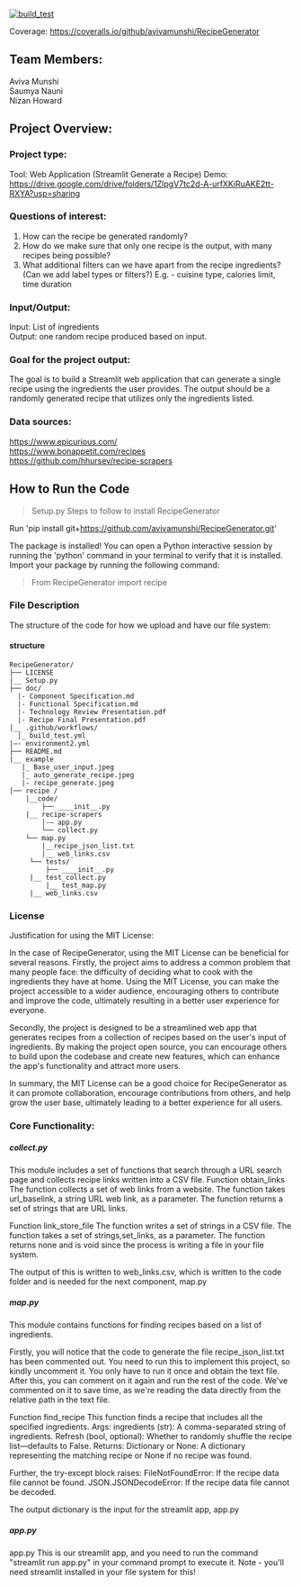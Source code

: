 [![build_test](https://github.com/avivamunshi/RecipeGenerator/actions/workflows/build_test.yml/badge.svg)](https://github.com/avivamunshi/RecipeGenerator/actions/workflows/build_test.yml)

Coverage: https://coveralls.io/github/avivamunshi/RecipeGenerator

## Team Members:
Aviva Munshi<br>
Saumya Nauni<br>
Nizan Howard<br>

## Project Overview:

### Project type:
Tool: Web Application (Streamlit Generate a Recipe)
Demo: https://drive.google.com/drive/folders/1ZlpgV7tc2d-A-urfXKiRuAKE2tt-RXYA?usp=sharing

### Questions of interest:
1. How can the recipe be generated randomly?<br>
2. How do we make sure that only one recipe is the output, with many recipes being possible?<br>
3. What additional filters can we have apart from the recipe ingredients? (Can we add label types or filters?) E.g. - cuisine type, calories limit, time duration

### Input/Output:
Input: List of ingredients<br>
Output: one random recipe produced based on input.

### Goal for the project output:
The goal is to build a Streamlit web application that can generate a single recipe using the ingredients the user provides. The output should be a randomly generated recipe that utilizes only the ingredients listed.

### Data sources:
https://www.epicurious.com/<br>
https://www.bonappetit.com/recipes<br>
https://github.com/hhursev/recipe-scrapers<br>

## How to Run the Code
> Setup.py
Steps to follow to install RecipeGenerator

Run 'pip install git+https://github.com/avivamunshi/RecipeGenerator.git'

The package is installed!
You can open a Python interactive session by running the 'python' command in your terminal to verify that it is installed.
Import your package by running the following command:
> From RecipeGenerator  import recipe

### File Description
The structure of the code for how we upload and have our file system:
#### structure
```
RecipeGenerator/
├── LICENSE
|__ Setup.py
├── doc/
  |- Component Specification.md
  |- Functional Specification.md
  |- Technology Review Presentation.pdf
  |- Recipe Final Presentation.pdf
|__ .github/workflows/
  |_ build_test.yml
|—- environment2.yml
├── README.md
|__ example
   |_ Base_user_input.jpeg
   |_ auto_generate_recipe.jpeg
   |- recipe_generate.jpeg
|── recipe /
    |__code/
        ├── ____init__.py
	|__ recipe-scrapers
        |-— app.py
        └── collect.py
	└── map.py
        |__recipe_json_list.txt
        |__ web_links.csv
     └── tests/
         ├── ____init__.py
	 |__ test_collect.py
         |__ test_map.py
	 |__ web_links.csv
```
###  License
Justification for using the MIT License:

In the case of RecipeGenerator, using the MIT License can be beneficial for several reasons. Firstly, the project aims to address a common problem that many people face: the difficulty of deciding what to cook with the ingredients they have at home. Using the MIT License, you can make the project accessible to a wider audience, encouraging others to contribute and improve the code, ultimately resulting in a better user experience for everyone.

Secondly, the project is designed to be a streamlined web app that generates recipes from a collection of recipes based on the user's input of ingredients. By making the project open source, you can encourage others to build upon the codebase and create new features, which can enhance the app's functionality and attract more users.

In summary, the MIT License can be a good choice for RecipeGenerator as it can promote collaboration, encourage contributions from others, and help grow the user base, ultimately leading to a better experience for all users.

### Core Functionality:

##### collect.py
This module includes a set of functions that search through a URL search page and collects recipe links written into a CSV file.
Function obtain_links
The function collects a set of web links from a website. The function takes url_baselink, a string URL web link, as a parameter. The function returns a set of strings that are URL links.

Function link_store_file
The function writes a set of strings in a CSV file. The function takes a set of strings,set_links, as a parameter. The function returns none and is void since the process is writing a file in your file system.

The output of this is written to web_links.csv, which is written to the code folder and is needed for the next component, map.py

##### map.py
This module contains functions for finding recipes based on a list of ingredients.

Firstly, you will notice that the code to generate the file recipe_json_list.txt has been commented out. You need to run this to implement this project, so kindly uncomment it. You only have to run it once and obtain the text file. After this, you can comment on it again and run the rest of the code. We've commented on it to save time, as we're reading the data directly from the relative path in the text file.

Function find_recipe
This function finds a recipe that includes all the specified ingredients.
Args: ingredients (str): A comma-separated string of ingredients.
Refresh (bool, optional): Whether to randomly shuffle the recipe list—defaults to False.
Returns:
Dictionary or None: A dictionary representing the matching recipe or None if no recipe was found.

Further, the try-except block raises:
FileNotFoundError: If the recipe data file cannot be found.
JSON.JSONDecodeError: If the recipe data file cannot be decoded.

The output dictionary is the input for the streamlit app, app.py

##### app.py
app.py
This is our streamlit app, and you need to run the command "streamlit run app.py" in your command prompt to execute it.
Note - you'll need streamlit installed in your file system for this!



